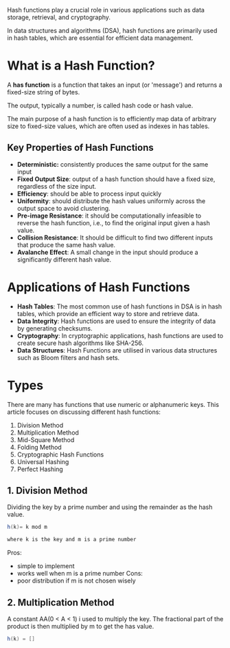 Hash functions play a crucial role in various applications such as data storage, retrieval, and cryptography.

In data structures and algorithms (DSA), hash functions are primarily used in hash tables, which are essential for efficient data management.

# What is a Hash Function?

A **has function** is a function that takes an input (or 'message') and returns a fixed-size string of bytes.

The output, typically a number, is called hash code or hash value. 

The main purpose of a hash function is to efficiently map data of arbitrary size to fixed-size values, which are often used as indexes in has tables.

## Key Properties of Hash Functions

- **Deterministic:** consistently produces the same output for the same input
- **Fixed Output Size**: output of a hash function should have a fixed size, regardless of the size input.
- **Efficiency**: should be able to process input quickly
- **Uniformity**: should distribute the hash values uniformly across the output space to avoid clustering.
- **Pre-image Resistance**: it should be computationally infeasible to reverse the hash function, i.e., to find the original input given a hash value.
- **Collision Resistance**: It should be difficult to find two different inputs that produce the same hash value.
- **Avalanche Effect**: A small change in the input should produce a significantly different hash value.

# Applications of Hash Functions
- **Hash Tables**: The most common use of hash functions in DSA is in hash tables, which provide an efficient way to store and retrieve data.
- **Data Integrity**: Hash functions are used to ensure the integrity of data by generating checksums.
- **Cryptography**: In cryptographic applications, hash functions are used to create secure hash algorithms like SHA-256.
- **Data Structures**: Hash Functions are utilised in various data structures such as Bloom filters and hash sets.

# Types

There are many has functions that use numeric or alphanumeric keys. This article focuses on discussing different hash functions:
1. Division Method
2. Multiplication Method
3. Mid-Square Method
4. Folding Method
5. Cryptographic Hash Functions
6. Universal Hashing
7. Perfect Hashing

## 1. Division Method
Dividing the key by a prime number and using the remainder as the hash value.

``` java
h(k)= k mod m

where k is the key and m is a prime number
```

Pros:
- simple to implement
- works well when m is a prime number
Cons:
- poor distribution if m is not chosen wisely

## 2. Multiplication Method
A constant AA(0 < A < 1) i used to multiply the key. The fractional part of the product is then multiplied by m to get the has value.

``` java
h(k) = []
```
